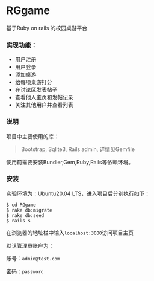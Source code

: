 # RGgame
基于Ruby on rails 的校园桌游平台

### 实现功能：
* 用户注册
* 用户登录
* 添加桌游
* 给每项桌游打分
* 在讨论区发表帖子
* 查看他人主页和发帖记录
* 关注其他用户并查看列表


### 说明

项目中主要使用的库：

> Bootstrap, Sqlite3, Rails admin, 详情见Gemfile

使用前需要安装Bundler,Gem,Ruby,Rails等依赖环境。

### 安装

实验环境为：Ubuntu20.04 LTS，进入项目后分别执行如下：

```
$ cd RGgame
$ rake db:migrate
$ rake db:seed
$ rails s 
```
在浏览器的地址栏中输入`localhost:3000`访问项目主页

默认管理员账户为：

账号：`admin@test.com`

密码：`password`

